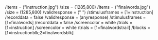 <picture instruction>
	/items = ("instruction.jpg")
	/size = (1285,800)
</picture>

<picture finalwords>
	/items = ("finalwords.jpg")
	/size = (1285,800)
</picture>

<trial instruction>
	/validresponse = (" ")
	/stimulusframes = [1=instruction]
	/recorddata = false
</trial>

<trial finalwordstrail>
	/validresponse = (anyresponse)
	/stimulusframes = [1=finalwords]
	/recorddata = false
</trial>

<block instructionblk>
	/screencolor = white
	/trials = [1=instruction]
</block>

<block finalwordsblk>
	/screencolor = white
	/trials = [1=finalwordstrail]
</block>

<expt instruction>
	/blocks = [1=instructionblk;2=finalwordsblk]
</expt>
